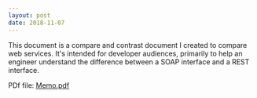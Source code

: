 ```yaml
---
layout: post
date: 2018-11-07
---
```

<p>This document is a compare and contrast document I created to compare web services. 
It's intended for developer audiences, primarily to help an engineer understand the difference between a SOAP interface and a REST interface. </p>

PDf file: 
<a href="https://naveekaur.github.io/pdfs/API_memo.pdf">Memo.pdf</a>
